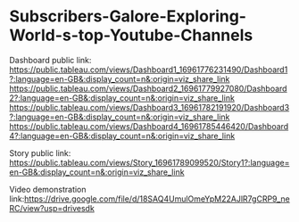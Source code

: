 # Subscribers-Galore-Exploring-World-s-top-Youtube-Channels


Dashboard public link: https://public.tableau.com/views/Dashboard1_16961776231490/Dashboard1?:language=en-GB&:display_count=n&:origin=viz_share_link
                        https://public.tableau.com/views/Dashboard2_16961779927080/Dashboard2?:language=en-GB&:display_count=n&:origin=viz_share_link
                        https://public.tableau.com/views/Dashboard3_16961782191920/Dashboard3?:language=en-GB&:display_count=n&:origin=viz_share_link
                        https://public.tableau.com/views/Dashboard4_16961785446420/Dashboard4?:language=en-GB&:display_count=n&:origin=viz_share_link

Story public link:     https://public.tableau.com/views/Story_16961789099520/Story1?:language=en-GB&:display_count=n&:origin=viz_share_link

Video demonstration link:https://drive.google.com/file/d/18SAQ4UmulOmeYpM22AJlR7gCRP9_neRC/view?usp=drivesdk
